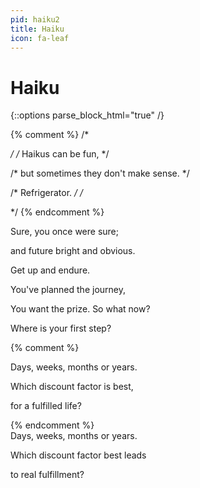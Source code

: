 ```yaml
---
pid: haiku2
title: Haiku
icon: fa-leaf
---
```


# Haiku

{::options parse_block_html="true" /}
<div>


{% comment %}
/* <div class="haiku"> */
/* Haikus can be fun, */

/* but sometimes they don't make sense. */

/* Refrigerator. */
/* </div> */
{% endcomment %}

<div class="haiku">
Sure, you once were sure;

and future bright and obvious.

Get up and endure.
</div>

<div class="haiku">
You've planned the journey,

You want the prize. So what now?

Where is your first step?
</div>

{% comment %}
<div class="haiku">
Days, weeks, months or years.

Which discount factor is best,

for a fulfilled life?
</div>
{% endcomment %}

<div class="haiku">
Days, weeks, months or years.

Which discount factor best leads

to real fulfillment?
</div>

</div>
